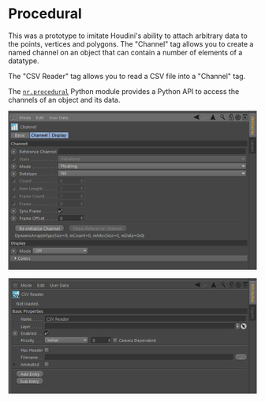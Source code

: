 # Procedural

This was a prototype to imitate Houdini's ability to attach arbitrary data to
the points, vertices and polygons. The "Channel" tag allows you to create a
named channel on an object that can contain a number of elements of a datatype.

The "CSV Reader" tag allows you to read a CSV file into a "Channel" tag.

The [`nr.procedural`](../python/nr/procedural.py) Python module provides a
Python API to access the channels of an object and its data.

![](procedural_channel.png)

![](procedural_csv.png)
